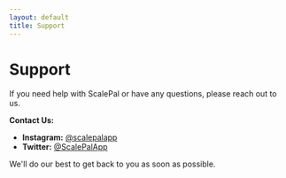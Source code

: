 ```yaml
---
layout: default
title: Support
---
```


# Support

If you need help with ScalePal or have any questions, please reach out to us.

**Contact Us:**
- **Instagram:** [@scalepalapp](https://instagram.com/scalepalapp)
- **Twitter:** [@ScalePalApp](https://twitter.com/ScalePalApp)

We'll do our best to get back to you as soon as possible.
